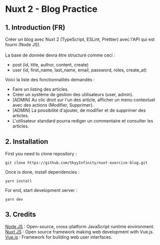 # Nuxt 2 - Blog Practice

## 1. Introduction (FR)
Créer un blog avec Nuxt 2 (TypeScript, ESLint, Prettier) avec l'API qui est fourni (Node JS).<br><br>
La base de donnée devra être structuré comme ceci :
- post (id, title, author, content, create)
- user (id, first_name, last_name, email, password, roles, create_at)

Voici la liste des fonctionnalités demandés :
- Faire un listing des articles.
- Créer un système de gestion des utilisateurs (user, admin).
- \[ADMIN\] Au clic droit sur l'un des article, afficher un menu contextuel avec des actions (Modifier, Supprimer).
- \[ADMIN\] La possibilité d'ajouter, de modifier et de supprimer des articles.
- L'utilisateur standard pourra rediger un commentaire et consulter les articles.

## 2. Installation
First you need to clone repository :
```
git clone https://github.com/SkyyInfinity/nuxt-exercice-blog.git
```
Once is done, install dependencies :
```
yarn install
```
For end, start development server :
```
yarn dev
```

## 3. Credits
[Node JS](https://nodejs.org/en) : Open-source, cross-platform JavaScript runtime environment.<br>
[Nuxt JS](https://nuxtjs.org/) : Open source framework making web development with Vue.js.<br>
[Vue.js](https://vuejs.org/) : Framework for building web user interfaces.